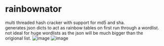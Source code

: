# rainbownator
multi threaded hash cracker with support for md5 and sha.  
generates json dicts to act as rainbow tables on first run through a wordlist.  
not ideal for huge wordlists as the json will be much bigger than the origional list.
![image](https://user-images.githubusercontent.com/107813117/197459557-857b3bf5-095e-4ee6-bdea-719662f9372e.png)
![image](https://user-images.githubusercontent.com/107813117/197459626-885fff34-41e4-4820-8969-64502f865ef5.png)
